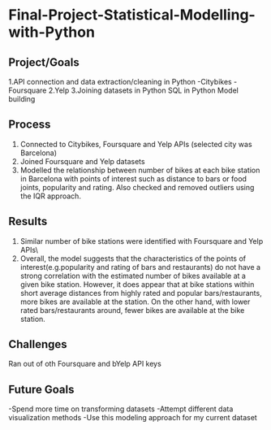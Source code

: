 # Final-Project-Statistical-Modelling-with-Python

## Project/Goals
1.API connection and data extraction/cleaning in Python
-Citybikes
-Foursquare
2.Yelp
3.Joining datasets in Python
SQL in Python
Model building

## Process
1. Connected to Citybikes, Foursquare and Yelp APIs (selected city was Barcelona)
2. Joined Foursquare and Yelp datasets
3. Modelled the relationship between number of bikes at each bike station in Barcelona with points of interest such as distance to bars or food joints, popularity and rating. Also checked and removed outliers using the IQR approach.

## Results
1. Similar number of bike stations were identified with Foursquare and Yelp APIs\
2. Overall, the model suggests that the characteristics of the points of interest(e.g.popularity and rating of bars and restaurants) do not have a strong correlation with the estimated number of bikes available at a given bike station. However, it does appear that at bike stations within short average distances from highly rated and popular bars/restaurants, more bikes are available at the station. On the other hand, with lower rated bars/restaurants around, fewer bikes are available at the bike station.

## Challenges 
Ran out of oth Foursquare and bYelp API keys

## Future Goals
-Spend more time on transforming datasets 
-Attempt different data visualization methods
-Use this modeling approach for my current dataset
